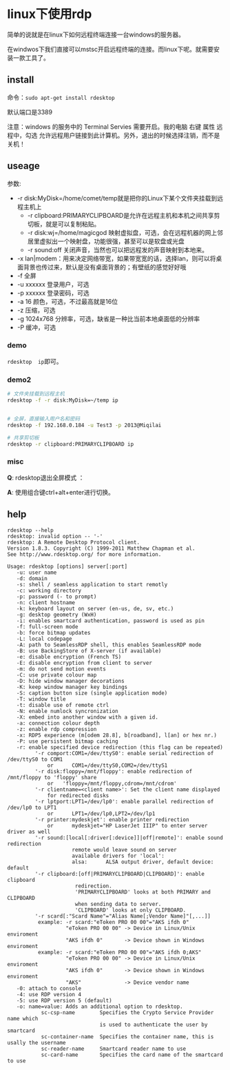 # linux下使用rdp

简单的说就是在linux下如何远程终端连接一台windows的服务器。

在windwos下我们直接可以mstsc开启远程终端的连接。而linux下呢。就需要安装一款工具了。
## install
命令：`sudo apt-get install rdesktop`

默认端口是3389

注意：windows 的服务中的 Terminal Servies 需要开启。我的电脑 右键 属性 远程中，勾选 允许远程用户链接到此计算机。另外，退出的时候选择注销，而不是关机！

## useage

参数:

- -r disk:MyDisk=/home/comet/temp就是把你的Linux下某个文件夹挂载到远程主机上
  - -r clipboard:PRIMARYCLIPBOARD是允许在远程主机和本机之间共享剪切板，就是可以复制粘贴。
  - -r disk:wj=/home/magicgod 映射虚拟盘，可选，会在远程机器的网上邻居里虚拟出一个映射盘，功能很强，甚至可以是软盘或光盘
  - -r sound:off 关闭声音，当然也可以把远程发的声音映射到本地来。
- -x lan|modem：用来决定网络带宽，如果带宽宽的话，选择lan，则可以将桌面背景也传过来，默认是没有桌面背景的；有壁纸的感觉好好哦
- -f 全屏
- -u xxxxxx 登录用户，可选
- -p xxxxxx 登录密码，可选
- -a 16 颜色，可选，不过最高就是16位
- -z 压缩，可选
- -g 1024x768 分辨率，可选，缺省是一种比当前本地桌面低的分辨率
- -P 缓冲，可选


### demo
`rdesktop  ip`即可。

### demo2

```  bash
# 文件夹挂载到远程主机
rdesktop -f -r disk:MyDisk=~/temp ip


# 全屏，直接输入用户名和密码
rdesktop -f 192.168.0.184 -u Test3 -p 2013@Miqilai

# 共享剪切板
rdesktop -r clipboard:PRIMARYCLIPBOARD ip

```


### misc
**Q**: rdesktop退出全屏模式 ：

**A**: 使用组合键ctrl+alt+enter进行切换。




## help
```
rdesktop --help
rdesktop: invalid option -- '-'
rdesktop: A Remote Desktop Protocol client.
Version 1.8.3. Copyright (C) 1999-2011 Matthew Chapman et al.
See http://www.rdesktop.org/ for more information.

Usage: rdesktop [options] server[:port]
   -u: user name
   -d: domain
   -s: shell / seamless application to start remotly
   -c: working directory
   -p: password (- to prompt)
   -n: client hostname
   -k: keyboard layout on server (en-us, de, sv, etc.)
   -g: desktop geometry (WxH)
   -i: enables smartcard authentication, password is used as pin
   -f: full-screen mode
   -b: force bitmap updates
   -L: local codepage
   -A: path to SeamlessRDP shell, this enables SeamlessRDP mode
   -B: use BackingStore of X-server (if available)
   -e: disable encryption (French TS)
   -E: disable encryption from client to server
   -m: do not send motion events
   -C: use private colour map
   -D: hide window manager decorations
   -K: keep window manager key bindings
   -S: caption button size (single application mode)
   -T: window title
   -t: disable use of remote ctrl
   -N: enable numlock syncronization
   -X: embed into another window with a given id.
   -a: connection colour depth
   -z: enable rdp compression
   -x: RDP5 experience (m[odem 28.8], b[roadband], l[an] or hex nr.)
   -P: use persistent bitmap caching
   -r: enable specified device redirection (this flag can be repeated)
         '-r comport:COM1=/dev/ttyS0': enable serial redirection of /dev/ttyS0 to COM1
             or      COM1=/dev/ttyS0,COM2=/dev/ttyS1
         '-r disk:floppy=/mnt/floppy': enable redirection of /mnt/floppy to 'floppy' share
             or   'floppy=/mnt/floppy,cdrom=/mnt/cdrom'
         '-r clientname=<client name>': Set the client name displayed
             for redirected disks
         '-r lptport:LPT1=/dev/lp0': enable parallel redirection of /dev/lp0 to LPT1
             or      LPT1=/dev/lp0,LPT2=/dev/lp1
         '-r printer:mydeskjet': enable printer redirection
             or      mydeskjet="HP LaserJet IIIP" to enter server driver as well
         '-r sound:[local[:driver[:device]]|off|remote]': enable sound redirection
                     remote would leave sound on server
                     available drivers for 'local':
                     alsa:      ALSA output driver, default device: default
         '-r clipboard:[off|PRIMARYCLIPBOARD|CLIPBOARD]': enable clipboard
                      redirection.
                      'PRIMARYCLIPBOARD' looks at both PRIMARY and CLIPBOARD
                      when sending data to server.
                      'CLIPBOARD' looks at only CLIPBOARD.
         '-r scard[:"Scard Name"="Alias Name[;Vendor Name]"[,...]]
          example: -r scard:"eToken PRO 00 00"="AKS ifdh 0"
                   "eToken PRO 00 00" -> Device in Linux/Unix enviroment
                   "AKS ifdh 0"       -> Device shown in Windows enviroment 
          example: -r scard:"eToken PRO 00 00"="AKS ifdh 0;AKS"
                   "eToken PRO 00 00" -> Device in Linux/Unix enviroment
                   "AKS ifdh 0"       -> Device shown in Windows enviroment 
                   "AKS"              -> Device vendor name                 
   -0: attach to console
   -4: use RDP version 4
   -5: use RDP version 5 (default)
   -o: name=value: Adds an additional option to rdesktop.
           sc-csp-name        Specifies the Crypto Service Provider name which
                              is used to authenticate the user by smartcard
           sc-container-name  Specifies the container name, this is usally the username
           sc-reader-name     Smartcard reader name to use
           sc-card-name       Specifies the card name of the smartcard to use

```
